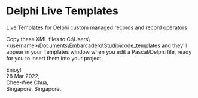 # Delphi Live Templates
Live Templates for Delphi custom managed records and record operators.

Copy these XML files to C:\Users\\<username\>\Documents\Embarcadero\Studio\code_templates and they'll appear in your Templates window when you edit a Pascal/Delphi file, ready for you to insert them into your project.

Enjoy!  
28 Mar 2022,  
Chee-Wee Chua,  
Singapore, Singapore. 
